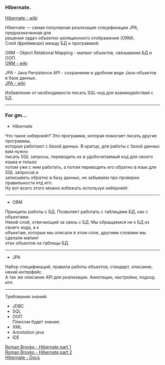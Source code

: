 ### Hibernate.  

[Hibernate - wiki](https://ru.wikipedia.org/wiki/Hibernate_(%D0%B1%D0%B8%D0%B1%D0%BB%D0%B8%D0%BE%D1%82%D0%B5%D0%BA%D0%B0))  

Hibernate — самая популярная реализация спецификации JPA, предназначенная для  
решения задач объектно-реляционного отображения (ORM).   
Слой (фреймворк) между БД и программой.  


ORM - Object Relational Mapping - мапинг объектов, связывание БД и ООП.  
[ORM - wiki](https://ru.wikipedia.org/wiki/ORM)  

JPA - Java Persistence API - сохранение в удобном виде Java-объектов в базе данных.  
[JPA - wiki](https://ru.wikipedia.org/wiki/Java_Persistence_API)  

Избавление от необходимости писать SQL-код для взаимодействия с БД.  

- - -  

### For gm...  

- Hibernate  

Что такое хибернейт? Это программа, которая помогает писать другие программы,  
которые работают с базой данных.  В кратце, для работы с базой данных вам нужно  
писать SQL запросы, переводить их в удобочитаемый код для своего языка и только  
потом уже с ним работать, а потом переводить его обратно в язык для SQL запросов и  
записывать обратно в базу данных, не забываем про проверки правильности итд итп.  
Ну вот всего этого можно избежать используя хибернейт.  

- - -  

- ORM  

Принципы работы с БД. Позволяет работать с таблицами БД, как с объектами.  
Некий слой, отвечающий за связь с БД. Мы обращаемся не к БД из своего кода, а к  
объектам, которые мы описали в этом слое, другими словами мы сделали мапинг  
этих объектов на таблицы БД.  

- - -  

- JPA  

Набор спецификаций, правила работы объектов, стандарт, описание, некий интерфейс.  
А так же описание API для реализации. Аннотации, настройки, подход итп.  

- - -  

Требования знаний:  
- JDBC  
- SQL  
- ООП  
Плюсом будет знание:  
- XML  
- Annotation java  
- IDE  

[Roman Brovko - Hibernate part 1](https://www.youtube.com/watch?v=H8ahIMSPQbI)  
[Roman Brovko - Hibernate part 2](https://www.youtube.com/watch?v=EzHwEb7DEzE)  
[Hibernate - Docs](https://docs.jboss.org/hibernate/orm/current/userguide/html_single/Hibernate_User_Guide.html)  
